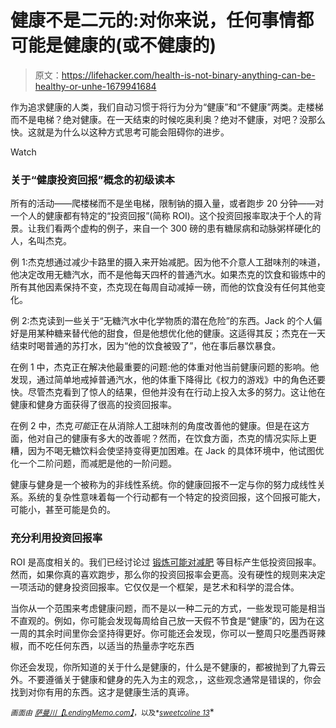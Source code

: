 # 健康不是二元的:对你来说，任何事情都可能是健康的(或不健康的)

> 原文：<https://lifehacker.com/health-is-not-binary-anything-can-be-healthy-or-unhe-1679941684>

作为追求健康的人类，我们自动习惯于将行为分为“健康”和“不健康”两类。走楼梯而不是电梯？绝对健康。在一天结束的时候吃奥利奥？绝对不健康，对吧？没那么快。这就是为什么以这种方式思考可能会阻碍你的进步。

Watch

### **关于“健康投资回报”概念的初级读本**

所有的活动——爬楼梯而不是坐电梯，限制钠的摄入量，或者跑步 20 分钟——对一个人的健康都有特定的“投资回报”(简称 ROI)。这个投资回报率取决于个人的背景。让我们看两个虚构的例子，来自一个 300 磅的患有糖尿病和动脉粥样硬化的人，名叫杰克。

例 1:杰克想通过减少卡路里的摄入来开始减肥。因为他不介意人工甜味剂的味道，他决定改用无糖汽水，而不是他每天四杯的普通汽水。如果杰克的饮食和锻炼中的所有其他因素保持不变，杰克现在每周自动减掉一磅，而他的饮食没有任何其他变化。

例 2:杰克读到一些关于“无糖汽水中化学物质的潜在危险”的东西。Jack 的个人偏好是用某种糖来替代他的甜食，但是他想优化他的健康。这适得其反；杰克在一天结束时喝普通的苏打水，因为“他的饮食被毁了”，他在事后暴饮暴食。

在例 1 中，杰克正在解决他最重要的问题:他的体重对他当前健康问题的影响。他发现，通过简单地戒掉普通汽水，他的体重下降得比《权力的游戏》中的角色还要快。尽管杰克看到了惊人的结果，但他并没有在行动上投入太多的努力。这让他在健康和健身方面获得了很高的投资回报率。

在例 2 中，杰克*可能*正在从消除人工甜味剂的角度改善他的健康。但是在这方面，他对自己的健康有多大的改善呢？然而，在饮食方面，杰克的情况实际上更糟，因为不喝无糖饮料会使坚持变得更加困难。在 Jack 的具体环境中，他试图优化一个二阶问题，而减肥是他的一阶问题。

健康与健身是一个被称为的非线性系统。你的健康回报不一定与你的努力成线性关系。系统的复杂性意味着每一个行动都有一个特定的投资回报，这个回报可能大，可能小，甚至可能是负的。

### **充分利用投资回报率**

ROI 是高度相关的。我们已经讨论过 [锻炼可能对减肥](http://vitals.lifehacker.com/exercise-vs-diet-which-is-more-important-for-weight-l-1677532039) 等目标产生低投资回报率。然而，如果你真的喜欢跑步，那么你的投资回报率会更高。没有硬性的规则来决定一项活动的健身投资回报率。它仅仅是一个框架，是艺术和科学的混合体。

当你从一个范围来考虑健康问题，而不是以一种二元的方式，一些发现可能是相当不直观的。例如，你可能会发现每周给自己放一天假不节食是“健康”的，因为在这一周的其余时间里你会坚持得更好。你可能还会发现，你可以一整周只吃墨西哥辣椒，而不吃任何东西，以适当的热量赤字吃东西

你还会发现，你所知道的关于什么是健康的，什么是不健康的，都被抛到了九霄云外。不要遵循关于健康和健身的先入为主的观念，，这些观念通常是错误的，你会找到对你有用的东西。这才是健康生活的真谛。

<small>*画面由*</small> [<small>*萨曼川*</small>](https://www.flickr.com/photos/samanntran/)<small></small>*[<small>*【LendingMemo.com】*</small>](http://lendingmemo.com)<small>*，以及*</small>[<small>*sweetcoline 13*</small>](https://www.flickr.com/photos/sweetcaroline13/)<small></small>*
